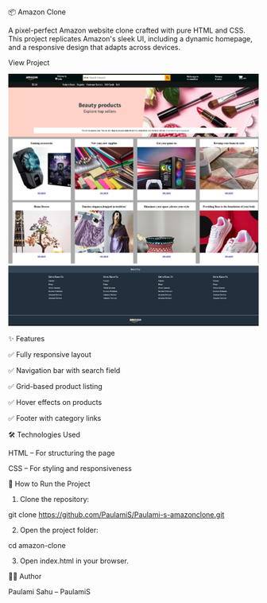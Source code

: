📦 Amazon Clone

A pixel-perfect Amazon website clone crafted with pure HTML and CSS. This project replicates Amazon's sleek UI, including a dynamic homepage, and a responsive design that adapts across devices.


View Project

<img src="https://github.com/PaulamiS/Paulami-s-amazonclone/blob/main/amazonclone.jpeg">



✨ Features

✅ Fully responsive layout

✅ Navigation bar with search field

✅ Grid-based product listing

✅ Hover effects on products

✅ Footer with category links


🛠️ Technologies Used

HTML – For structuring the page

CSS – For styling and responsiveness


🚀 How to Run the Project

1. Clone the repository:

git clone https://github.com/PaulamiS/Paulami-s-amazonclone.git


2. Open the project folder:

cd amazon-clone


3. Open index.html in your browser.



👨‍💻 Author

Paulami Sahu – PaulamiS



